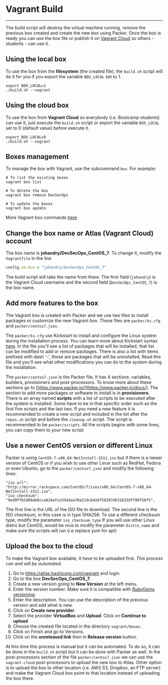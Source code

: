 # Vagrant Build
---

The build script will destroy the virtual machine running, remove the previous box created and create the new box using Packer. Once the box is ready you can use the box file or publish it on [Vagrant Cloud](https://atlas.hashicorp.com/vagrant) so others - students - can use it.

## Using the local box
To use the box from the __filesystem__ (the created file), the `build.sh` script will do it for you if you export the variable `BOX_LOCAL` set to 1.

    export BOX_LOCAL=1
    ./build.sh --vagrant

## Using the cloud box
To use the box from __Vagrant Cloud__ so everybody (i.e. Bootcamp students) can use it, just execute the `build.sh` script or export the variable `BOX_LOCAL` set to 0 (default value) before execute it.

    export BOX_LOCAL=0  
    ./build.sh --vagrant

## Boxes management
To manage the box with Vagrant, use the subcommand `box`. For example:

    # To list the existing boxes
    vagrant box list

    # To delete the box
    vagrant box remove DevSecOps

    # To update the boxes
    vagrant box update

More Vagrant box commands [here](https://www.vagrantup.com/docs/cli/box.html)

## Change the box name or Atlas (Vagrant Cloud) account
The box name is __johandry/DevSecOps_CentOS_7__. To change it, modify the `Vagrantfile` in the line

```ruby
config.vm.box = "johandry/DevSecOps_CentOS_7"
```

The build script will take the name from there. The first field (`johandry`) is the Vagrant Cloud username and the second field (`DevSecOps_CentOS_7`) is the box name.

## Add more features to the box
The Vagrant box is created with Packer and we use two files to install packages or customize the new Vagrant box. These files are `packer/ks.cfg` and `packer/centos7.json`.

The `packer/ks.cfg` use Kickstart to install and configure the Linux system during the installation process. You can learn more about Kickstart syntax [here](https://access.redhat.com/documentation/en-US/Red_Hat_Enterprise_Linux/7/html/Installation_Guide/sect-kickstart-syntax.html). In the file you'll see a list of packages that will be installed, that list can be modified to add or remove packages. There is also a list with items prefixed with dash '-', those are packages that will be uninstalled. Read this file and you'll see what other modifications you can do to the system during the installation.

The `packer/centos7.json` is the Packer file. It has 4 sections: variables, builders, provisioners and post-processors. To know more about these sections go to [https://www.packer.io/](https://www.packer.io/docs/). The section to add more packages or software to install is in __provisioners__. There is an array named __scripts__ with a list of scripts to be executed after the system is installed. Some have to be in that specific order such as the first five scripts and the last two. If you need a new feature it is recommended to create a new script and included in the list after the `repos.sh` script and before the `cleanup.sh` script. The script is recommended to be `packer/scripts`. All the scripts begins with some lines, you can copy them to your new script.

## Use a newer CentOS version or different Linux
Packer is using `CentOS-7-x86_64-NetInstall-1511.iso` but if there is a newer version of CentOS or if you wish to use other Linux such as RedHat, Fedora or even Ubuntu, go to the `packer/centos7.json` and modify the following lines:

    "iso_url":            "http://mirror.rackspace.com/CentOS/7/isos/x86_64/CentOS-7-x86_64-NetInstall-1511.iso",
    "iso_checksum":       "9ed9ffb5d89ab8cca834afce354daa70a21dcb410f58287d6316259ff89758f5",

The first line is the URL of the ISO file to download. The second line is the ISO checksum, in this case is in type SHA256. To use a different checksum type, modify the parameter `iso_checksum_type` If you will use other Linux distro but CentOS, would be nice to modify the parameter `distro_name` and make sure the scripts will run (i.e replace yum for apt)

## Upload the box to the cloud
To make the Vagrant box available, it have to be uploaded first. _This process can and will be automated_.
  1. Go to https://atlas.hashicorp.com/vagrant and login.
  1. Go to the box __DevSecOps_CentOS_7__.
  1. Create a new version going to __New Version__ at the left menu.
  1. Enter the version number. Make sure it is compatible with [RubyGems versioning](http://guides.rubygems.org/patterns/#semantic-versioning).
  1. Enter the description. You can use the description of the previous version and add what is new.
  1. Click on __Create new provider__.
  1. Select the provider __VirtualBox__ and __Upload__. Click on __Continue to upload__.
  1. Choose the created file located in the directory `vagrant/boxes`.
  1. Click on Finish and go to Versions.
  1. Click on the __unreleased link__ then in __Release version__ button.

At this time this process is manual but it can be automated. To do so, it can be done in the `build.sh` script but it can be done with Packer as well. In the post-processors section of the file `packer/centos7.json` we can use the `vagrant-cloud` post-processors to upload the new box to Atlas. Other option is to upload the box to other location (i.e. AWS S3, Dropbox, an FTP server) and make the Vagrant Cloud box point to that location instead of uploading the box there.
